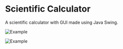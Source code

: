 # Scientific Calculator

A scientific calculator with GUI made using Java Swing.

![Example](https://drive.google.com/file/d/1nme1VD3bxgaNOJihWRaU0WGjXWizqCg1/view?usp=sharing "GUI Screenshot")

![Example](https://drive.google.com/file/d/1b6xRRxT3cw3_ZiE_VhJ123PKVRbYBCrh/view?usp=sharing "GUI Screenshot")
